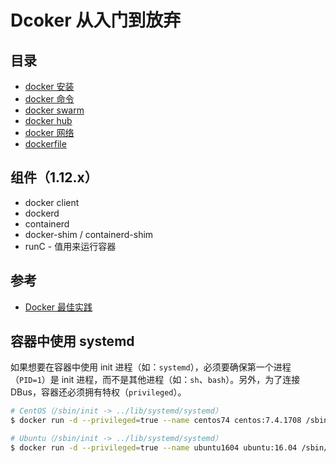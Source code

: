 # Dcoker 从入门到放弃

## 目录

* [docker 安装](./docker-install.md)
* [docker 命令](./docker-command.md)
* [docker swarm](./docker-swarm.md)
* [docker hub](./docker-hub.md)
* [docker 网络](./docker-network.md)
* [dockerfile](./docker-dockerfile.md)

## 组件（1.12.x）

* docker client
* dockerd
* containerd
* docker-shim / containerd-shim
* runC - 值用来运行容器

## 参考

* [Docker 最佳实践](https://rootsongjc.gitbooks.io/kubernetes-handbook/appendix/docker-best-practice.html)

## 容器中使用 systemd

如果想要在容器中使用 init 进程（如：`systemd`），必须要确保第一个进程（`PID=1`）是 init 进程，而不是其他进程（如：`sh`、`bash`）。另外，为了连接 DBus，容器还必须拥有特权（`privileged`）。

```bash
# CentOS（/sbin/init -> ../lib/systemd/systemd）
$ docker run -d --privileged=true --name centos74 centos:7.4.1708 /sbin/init

# Ubuntu（/sbin/init -> ../lib/systemd/systemd）
$ docker run -d --privileged=true --name ubuntu1604 ubuntu:16.04 /sbin/init
```